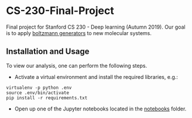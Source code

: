 # CS-230-Final-Project
Final project for Stanford CS 230 - Deep learning (Autumn 2019). Our goal is to apply [boltzmann generators](https://arxiv.org/abs/1812.01729) to new molecular systems. 

## Installation and Usage
To view our analysis, one can perform the following steps. 
- Activate a virtual environment and install the required libraries, e.g.:
```shell
virtualenv -p python .env
source .env/bin/activate
pip install -r requirements.txt
```
- Open up one of the Jupyter notebooks located in the [notebooks](https://github.com/jbinagia/CS-230-Final-Project/tree/master/notebooks) folder. 
